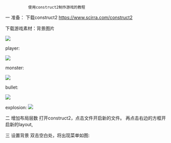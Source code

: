               使用construct2制作游戏的教程

一 准备：
下载construct2 
 https://www.scirra.com/construct2

 下载游戏素材：背景图片

 ![](https://www.scirra.com/images/articles/bg.png)

 player:
  
  ![](https://www.scirra.com/images/articles/player.png)

  monster:
   
   ![](https://www.scirra.com/images/articles/monster.png)

   bullet:

   ![](https://www.scirra.com/images/articles/Bullet.png)
  
   explosion:
  ![](https://www.scirra.com/images/articles/explode.png)


  二 增加布局层数
  打开construct2，点击文件开启新的文件。
  再点击右边的方框开启新的layout,


  三  设置背景
双击空白处，将出现菜单如图:

